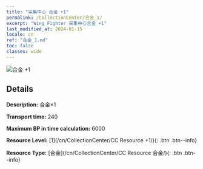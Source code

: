 ```yaml
---
title: "采集中心 合金 +1"
permalink: /CollectionCenter/合金_1/
excerpt: "Wing Fighter 采集中心合金 +1"
last_modified_at: 2024-01-15
locale: cn
ref: "合金_1.md"
toc: false
classes: wide
---
```



![合金 +1](/images/cc/CC_Alloy_Plate_1.png)

## Details

  **Description:** 合金×1

  **Transport time:** 240

  **Maximum BP in time calculation:** 6000

  **Resource Level:** [1](/cn/CollectionCenter/CC Resource +1/){: .btn .btn--info}

  **Resource Type:** [合金](/cn/CollectionCenter/CC Resource 合金/){: .btn .btn--info}


